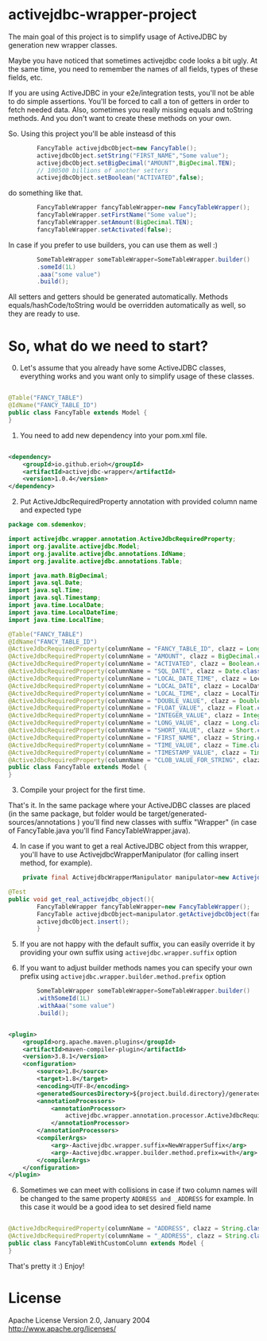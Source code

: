 # activejdbc-wrapper-project

The main goal of this project is to simplify usage of ActiveJDBC by generation new wrapper classes.

Maybe you have noticed that sometimes activejdbc code looks a bit ugly. At the same time, you need to remember the names
of all fields, types of these fields, etc.

If you are using ActiveJDBC in your e2e/integration tests, you'll not be able to do simple assertions. You'll be forced
to call a ton of getters in order to fetch needed data. Also, sometimes you really missing equals and toString methods.
And you don't want to create these methods on your own.

So. Using this project you'll be able insteasd of this

```java
        FancyTable activejdbcObject=new FancyTable();
        activejdbcObject.setString("FIRST_NAME","Some value");
        activejdbcObject.setBigDecimal("AMOUNT",BigDecimal.TEN);
        // 100500 billions of another setters
        activejdbcObject.setBoolean("ACTIVATED",false);
```

do something like that.

```java
        FancyTableWrapper fancyTableWrapper=new FancyTableWrapper();
        fancyTableWrapper.setFirstName("Some value");
        fancyTableWrapper.setAmount(BigDecimal.TEN);
        fancyTableWrapper.setActivated(false);
```

In case if you prefer to use builders, you can use them as well :)

```java
        SomeTableWrapper someTableWrapper=SomeTableWrapper.builder()
        .someId(1L)
        .aaa("some value")
        .build();
```

All setters and getters should be generated automatically. Methods equals/hashCode/toString would be overridden
automatically as well, so they are ready to use.

# So, what do we need to start?

0. Let's assume that you already have some ActiveJDBC classes, everything works and you want only to simplify usage of
   these classes.

```java

@Table("FANCY_TABLE")
@IdName("FANCY_TABLE_ID")
public class FancyTable extends Model {
}
```

1. You need to add new dependency into your pom.xml file.

```xml

<dependency>
    <groupId>io.github.erioh</groupId>
    <artifactId>activejdbc-wrapper</artifactId>
    <version>1.0.4</version>
</dependency>
```

2. Put ActiveJdbcRequiredProperty annotation with provided column name and expected type

```java
package com.sdemenkov;

import activejdbc.wrapper.annotation.ActiveJdbcRequiredProperty;
import org.javalite.activejdbc.Model;
import org.javalite.activejdbc.annotations.IdName;
import org.javalite.activejdbc.annotations.Table;

import java.math.BigDecimal;
import java.sql.Date;
import java.sql.Time;
import java.sql.Timestamp;
import java.time.LocalDate;
import java.time.LocalDateTime;
import java.time.LocalTime;

@Table("FANCY_TABLE")
@IdName("FANCY_TABLE_ID")
@ActiveJdbcRequiredProperty(columnName = "FANCY_TABLE_ID", clazz = Long.class)
@ActiveJdbcRequiredProperty(columnName = "AMOUNT", clazz = BigDecimal.class)
@ActiveJdbcRequiredProperty(columnName = "ACTIVATED", clazz = Boolean.class)
@ActiveJdbcRequiredProperty(columnName = "SQL_DATE", clazz = Date.class)
@ActiveJdbcRequiredProperty(columnName = "LOCAL_DATE_TIME", clazz = LocalDateTime.class)
@ActiveJdbcRequiredProperty(columnName = "LOCAL_DATE", clazz = LocalDate.class)
@ActiveJdbcRequiredProperty(columnName = "LOCAL_TIME", clazz = LocalTime.class)
@ActiveJdbcRequiredProperty(columnName = "DOUBLE_VALUE", clazz = Double.class)
@ActiveJdbcRequiredProperty(columnName = "FLOAT_VALUE", clazz = Float.class)
@ActiveJdbcRequiredProperty(columnName = "INTEGER_VALUE", clazz = Integer.class)
@ActiveJdbcRequiredProperty(columnName = "LONG_VALUE", clazz = Long.class)
@ActiveJdbcRequiredProperty(columnName = "SHORT_VALUE", clazz = Short.class)
@ActiveJdbcRequiredProperty(columnName = "FIRST_NAME", clazz = String.class)
@ActiveJdbcRequiredProperty(columnName = "TIME_VALUE", clazz = Time.class)
@ActiveJdbcRequiredProperty(columnName = "TIMESTAMP_VALUE", clazz = Timestamp.class)
@ActiveJdbcRequiredProperty(columnName = "CLOB_VALUE_FOR_STRING", clazz = String.class)
public class FancyTable extends Model {
}
```

3. Compile your project for the first time.

That's it. In the same package where your ActiveJDBC classes are placed (in the same package, but folder would be
target/generated-sources/annotations ) you'll find new classes with suffix "Wrapper" (in case of FancyTable.java you'll
find FancyTableWrapper.java).

4. In case if you want to get a real ActiveJDBC object from this wrapper, you'll have to use
   ActivejdbcWrapperManipulator (for calling insert method, for example).

```java
    private final ActivejdbcWrapperManipulator manipulator=new ActivejdbcWrapperManipulator();

@Test
public void get_real_activejdbc_object(){
        FancyTableWrapper fancyTableWrapper=new FancyTableWrapper();
        FancyTable activejdbcObject=manipulator.getActivejdbcObject(fancyTableWrapper);
        activejdbcObject.insert();
        }
```

5. If you are not happy with the default suffix, you can easily override it by providing your own suffix
   using `activejdbc.wrapper.suffix` option
   
6. If you want to adjust builder methods names you can specify your own prefix using `activejdbc.wrapper.builder.method.prefix` option
```java
        SomeTableWrapper someTableWrapper=SomeTableWrapper.builder()
        .withSomeId(1L)
        .withAaa("some value")
        .build();
```
```xml

<plugin>
    <groupId>org.apache.maven.plugins</groupId>
    <artifactId>maven-compiler-plugin</artifactId>
    <version>3.8.1</version>
    <configuration>
        <source>1.8</source>
        <target>1.8</target>
        <encoding>UTF-8</encoding>
        <generatedSourcesDirectory>${project.build.directory}/generated-sources/annotations</generatedSourcesDirectory>
        <annotationProcessors>
            <annotationProcessor>
                activejdbc.wrapper.annotation.processor.ActiveJdbcRequiredPropertyProcessor
            </annotationProcessor>
        </annotationProcessors>
        <compilerArgs>
            <arg>-Aactivejdbc.wrapper.suffix=NewWrapperSuffix</arg>
            <arg>-Aactivejdbc.wrapper.builder.method.prefix=with</arg>
        </compilerArgs>
    </configuration>
</plugin>
```

6. Sometimes we can meet with collisions in case if two column names will be changed to the same
   property `ADDRESS and _ADDRESS` for example. In this case it would be a good idea to set desired field name

```java

@ActiveJdbcRequiredProperty(columnName = "ADDRESS", clazz = String.class)
@ActiveJdbcRequiredProperty(columnName = "_ADDRESS", clazz = String.class, desiredFieldName = "anotherAddress")
public class FancyTableWithCustomColumn extends Model {
}
```

That's pretty it :)
Enjoy!

# License

Apache License Version 2.0, January 2004
http://www.apache.org/licenses/
